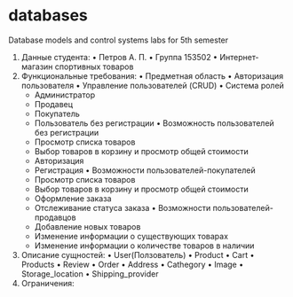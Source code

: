 # databases
Database models and control systems labs for 5th semester
1.	Данные студента:
  •	Петров А. П.
  •	Группа 153502
  •	Интернет-магазин спортивных товаров
2.	Функциональные требования:
  •	Предметная область
  •	Авторизация пользователя
  •	Управление пользователей (CRUD)
  •	Система ролей
    -	Администратор
    -	Продавец
    -	Покупатель
    -	Пользователь без регистрации
  •	Возможность пользователей без регистрации
    -	Просмотр списка товаров
    -	Выбор товаров в корзину и просмотр общей стоимости
    -	Авторизация
    -	Регистрация
  •	Возможности пользователей-покупателей
    -	Просмотр списка товаров
    -	Выбор товаров в корзину и просмотр общей стоимости
    -	Оформление заказа
    -	Отслеживание статуса заказа
  •	Возможности пользователей-продавцов
    -	Добавление новых товаров
    -	Изменение информации о существующих товарах
    -	Изменение информации о количестве товаров в наличии
3.	Описание сущностей:
•	User(Ползователь)
•	Product
•	Cart
•	Products
•	Review
•	Order
•	Address
•	Cathegory
•	Image
•	Storage_location
•	Shipping_provider
4.	Ограничения:

